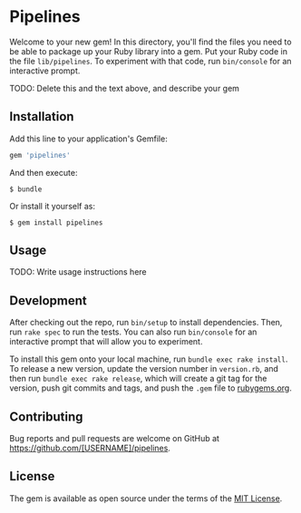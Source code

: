 # Pipelines

Welcome to your new gem! In this directory, you'll find the files you need to be able to package up your Ruby library into a gem. Put your Ruby code in the file `lib/pipelines`. To experiment with that code, run `bin/console` for an interactive prompt.

TODO: Delete this and the text above, and describe your gem

## Installation

Add this line to your application's Gemfile:

```ruby
gem 'pipelines'
```

And then execute:

    $ bundle

Or install it yourself as:

    $ gem install pipelines

## Usage

TODO: Write usage instructions here

## Development

After checking out the repo, run `bin/setup` to install dependencies. Then, run `rake spec` to run the tests. You can also run `bin/console` for an interactive prompt that will allow you to experiment.

To install this gem onto your local machine, run `bundle exec rake install`. To release a new version, update the version number in `version.rb`, and then run `bundle exec rake release`, which will create a git tag for the version, push git commits and tags, and push the `.gem` file to [rubygems.org](https://rubygems.org).

## Contributing

Bug reports and pull requests are welcome on GitHub at https://github.com/[USERNAME]/pipelines.


## License

The gem is available as open source under the terms of the [MIT License](http://opensource.org/licenses/MIT).

